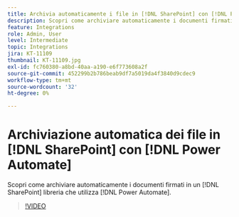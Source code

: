 ```yaml
---
title: Archivia automaticamente i file in [!DNL SharePoint] con [!DNL Power Automate]
description: Scopri come archiviare automaticamente i documenti firmati in un [!DNL SharePoint] libreria che utilizza [!DNL Power Automate]
feature: Integrations
role: Admin, User
level: Intermediate
topic: Integrations
jira: KT-11109
thumbnail: KT-11109.jpg
exl-id: fc760380-a8bd-40aa-a190-e6f773608a2f
source-git-commit: 452299b2b786beab9df7a5019da4f3840d9cdec9
workflow-type: tm+mt
source-wordcount: '32'
ht-degree: 0%

---
```


# Archiviazione automatica dei file in [!DNL SharePoint] con [!DNL Power Automate]

Scopri come archiviare automaticamente i documenti firmati in un [!DNL SharePoint] libreria che utilizza [!DNL Power Automate].

>[!VIDEO](https://video.tv.adobe.com/v/3409121?quality=12&learn=on&hidetitle=true)

